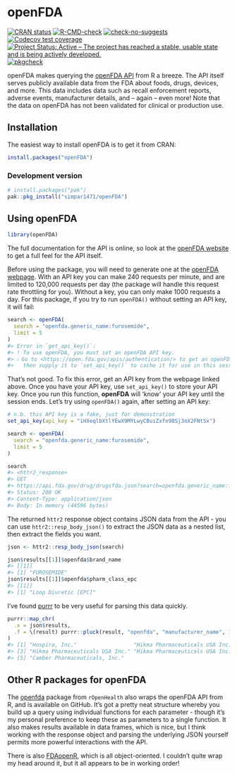 
<!-- README.md is generated from README.Rmd. Please edit that file -->

# openFDA

<!-- badges: start -->

[![CRAN
status](https://www.r-pkg.org/badges/version/openFDA)](https://CRAN.R-project.org/package=openFDA)
[![R-CMD-check](https://github.com/simpar1471/openFDA/actions/workflows/R-CMD-check.yaml/badge.svg)](https://github.com/simpar1471/openFDA/actions/workflows/R-CMD-check.yaml)
[![check-no-suggests](https://github.com/simpar1471/openFDA/actions/workflows/check-no-suggests.yaml/badge.svg)](https://github.com/simpar1471/openFDA/actions/workflows/check-no-suggests.yaml)
[![Codecov test
coverage](https://codecov.io/gh/simpar1471/openFDA/graph/badge.svg)](https://app.codecov.io/gh/simpar1471/openFDA)
[![Project Status: Active – The project has reached a stable, usable
state and is being actively
developed.](https://www.repostatus.org/badges/latest/active.svg)](https://www.repostatus.org/#active)
[![pkgcheck](https://github.com/simpar1471/openFDA/workflows/pkgcheck/badge.svg)](https://github.com/simpar1471/openFDA/actions?query=workflow%3Apkgcheck)
<!-- badges: end -->

openFDA makes querying the [openFDA API](https://open.fda.gov/apis/)
from R a breeze. The API itself serves publicly available data from the
FDA about foods, drugs, devices, and more. This data includes data such
as recall enforcement reports, adverse events, manufacturer details, and
– again – even more! Note that the data on openFDA has not been
validated for clinical or production use.

## Installation

The easiest way to install openFDA is to get it from CRAN:

``` r
install.packages("openFDA")
```

### Development version

``` r
# install.packages("pak")
pak::pkg_install("simpar1471/openFDA")
```

## Using openFDA

``` r
library(openFDA)
```

The full documentation for the API is online, so look at the [openFDA
website](https://open.fda.gov/apis/) to get a full feel for the API
itself.

Before using the package, you will need to generate one at the [openFDA
webpage](https://open.fda.gov/apis/authentication/). With an API key you
can make 240 requests per minute, and are limited to 120,000 requests
per day (the package will handle this request rate throttling for you).
Without a key, you can only make 1000 requests a day. For this package,
if you try to run `openFDA()` without setting an API key, it will fail:

``` r
search <- openFDA(
  search = "openfda.generic_name:furosemide",
  limit = 5
)
#> Error in `get_api_key()`:
#> ! To use openFDA, you must set an openFDA API key.
#> ℹ Go to <https://open.fda.gov/apis/authentication/> to get an openFDA API key,
#>   then supply it to `set_api_key()` to cache it for use in this session.
```

That’s not good. To fix this error, get an API key from the webpage
linked above. Once you have your API key, use `set_api_key()` to store
your API key. Once you run this function, **openFDA** will ‘know’ your
API key until the session ends. Let’s try using `openFDA()` again, after
setting an API key:

``` r
# n.b. this API key is a fake, just for demonstration
set_api_key(api_key = "iHXeqlbXtlYEwX9MYLwyCBuiZxfn98Sj3oX2FNtSx")
```

``` r
search <- openFDA(
  search = "openfda.generic_name:furosemide",
  limit = 5
)

search
#> <httr2_response>
#> GET
#> https://api.fda.gov/drug/drugsfda.json?search=openfda.generic_name:furosemide&limit=5
#> Status: 200 OK
#> Content-Type: application/json
#> Body: In memory (44596 bytes)
```

The returned `httr2` response object contains JSON data from the API -
you can use `httr2::resp_body_json()` to extract the JSON data as a
nested list, then extract the fields you want.

``` r
json <- httr2::resp_body_json(search)

json$results[[1]]$openfda$brand_name
#> [[1]]
#> [1] "FUROSEMIDE"
json$results[[1]]$openfda$pharm_class_epc
#> [[1]]
#> [1] "Loop Diuretic [EPC]"
```

I’ve found [purrr](https://purrr.tidyverse.org/) to be very useful for
parsing this data quickly.

``` r
purrr::map_chr(
  .x = json$results, 
  .f = \(result) purrr::pluck(result, "openfda", "manufacturer_name", 1)
)
#> [1] "Hospira, Inc."                  "Hikma Pharmaceuticals USA Inc."
#> [3] "Hikma Pharmaceuticals USA Inc." "Hikma Pharmaceuticals USA Inc."
#> [5] "Camber Pharmaceuticals, Inc."
```

## Other R packages for openFDA

The [openfda](https://github.com/rOpenHealth/openfda) package from
`rOpenHealth` also wraps the openFDA API from R, and is available on
GitHub. It’s got a pretty neat structure whereby you build up a query
using individual functions for each parameter - though it’s my personal
preference to keep these as parameters to a single function. It also
makes results available in data frames, which is nice, but I think
working with the response object and parsing the underlying JSON
yourself permits more powerful interactions with the API.

There is also [FDAopenR](https://github.com/ck2136/FDAopenR/), which is
all object-oriented. I couldn’t quite wrap my head around it, but it all
appears to be in working order!
